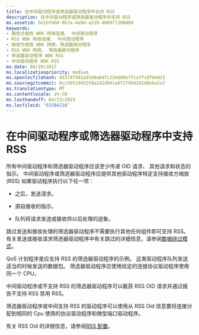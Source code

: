 ```yaml
---
title: 在中间驱动程序或筛选器驱动程序中支持 RSS
description: 在中间驱动程序或筛选器驱动程序中支持 RSS
ms.assetid: 5e1bfbb0-0b7a-4a9d-a228-4089f7208880
keywords:
- 接收方缩放 WDK 网络连接、 中间驱动程序
- RSS WDK 网络连接、 中间驱动程序
- 接收方缩放 WDK 网络，筛选器驱动程序
- RSS WDK 网络、 筛选器驱动程序
- 筛选器驱动程序 WDK RSS
- 中间驱动程序 WDK RSS
ms.date: 04/20/2017
ms.localizationpriority: medium
ms.openlocfilehash: 43374f491a5540a6dfc23e609effca7fc8f8e621
ms.sourcegitcommit: 0cc5051945559a242d941a6f2799d161d8eba2a7
ms.translationtype: MT
ms.contentlocale: zh-CN
ms.lasthandoff: 04/23/2019
ms.locfileid: "63384216"
---
```

# <a name="supporting-rss-in-intermediate-drivers-or-filter-drivers"></a>在中间驱动程序或筛选器驱动程序中支持 RSS





所有中间驱动程序和筛选器驱动程序应该至少传递 OID 请求、 其他请求和状态的指示。 中间驱动程序或筛选器驱动程序应提供其他驱动程序特定支持接收方缩放 (RSS) 如果驱动程序执行以下任一项：

-   之后，发送请求。

-   源自接收的指示。

-   队列将请求发送或接收供以后处理的迹象。

跳过发送和接收处理的筛选器驱动程序不需要执行其他任何组件即可支持 RSS。 有关发送或接收请求筛选器驱动程序中有关跳过的详细信息，请参阅[数据绕过模式](data-bypass-mode.md)。

QoS 计划程序是应支持 RSS 的筛选器驱动程序的示例。 这类驱动程序队列发送适当的时候发送的数据包。 筛选器驱动程序应使用给定的连接协议驱动程序使用同一个 CPU。

中间驱动程序或不支持 RSS 的筛选器驱动程序可以截获 RSS OID 请求并通过报告不支持 RSS 禁用 RSS。

筛选器驱动程序或中间支持 RSS 的驱动程序可以使用从 RSS Oid 信息要将连接分配到相同的 Cpu 使用的协议驱动程序和微型端口驱动程序。

有关 RSS Oid 的详细信息，请参阅[RSS 配置](rss-configuration.md)。

 

 





